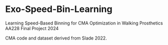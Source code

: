 # Exo-Speed-Bin-Learning
Learning Speed-Based Binning for CMA Optimization in Walking Prosthetics
AA228 Final Project 2024

CMA code and dataset derived from Slade 2022.
